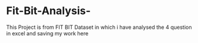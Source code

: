 # Fit-Bit-Analysis-
This Project is from FIT BIT Dataset in which i have analysed the 4 question in excel and saving my work here 
